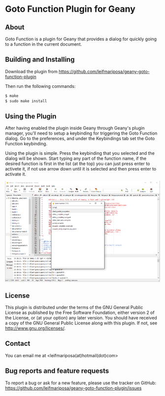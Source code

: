 Goto Function Plugin for Geany
=========================

About
-----------

Goto Function is a plugin for Geany that provides a dialog for quickly going to a function in the current document.


Building and Installing
-----------------------

Download the plugin from https://github.com/leifmariposa/geany-goto-function-plugin

Then run the following commands:

```bash
$ make
$ sudo make install
```

Using the Plugin
----------------

After having enabled the plugin inside Geany through Geany's plugin manager,
you'll need to setup a keybinding for triggering the Goto Function dialog. Go to
the preferences, and under the Keybindings tab set the Goto Function keybinding.

Using the plugin is simple. Press the keybinding that you selected and the dialog will be shown.
Start typing any part of the function name, if the desired function is first in
the list (at the top) you can just press enter to activete it, if not use arrow down until it is
selected and then press enter to activate it.

![screenshot](https://github.com/leifmariposa/geany-goto-function-plugin/blob/master/screenshots/screenshot.png?raw=true)

License
----------------

This plugin is distributed under the terms of the GNU General Public License
as published by the Free Software Foundation, either version 2 of the
License, or (at your option) any later version. You should have received a copy
of the GNU General Public License along with this plugin.  If not, see
<http://www.gnu.org/licenses/>.

Contact
----------------

You can email me at &lt;leifmariposa(at)hotmail(dot)com&gt;


Bug reports and feature requests
----------------

To report a bug or ask for a new feature, please use the tracker
on GitHub: https://github.com/leifmariposa/geany-goto-function-plugin/issues
